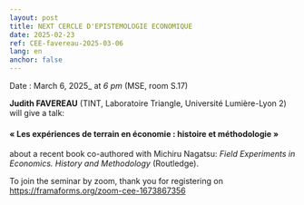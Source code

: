 ```yaml
---
layout: post
title: NEXT CERCLE D'EPISTEMOLOGIE ECONOMIQUE
date: 2025-02-23
ref: CEE-favereau-2025-03-06
lang: en
anchor: false
---
```



<i class="fas fa-table"></i> Date : March 6, 2025_ at _6 pm_ (MSE, room S.17)

**Judith FAVEREAU** (TINT, Laboratoire Triangle, Université Lumière-Lyon 2) will give a talk:

#### «  Les expériences de terrain en économie : histoire et méthodologie »

about a recent book co-authored with Michiru Nagatsu:  *Field Experiments in Economics. History and Methodology* (Routledge).

To join the seminar by zoom, thank you for registering on  https://framaforms.org/zoom-cee-1673867356
